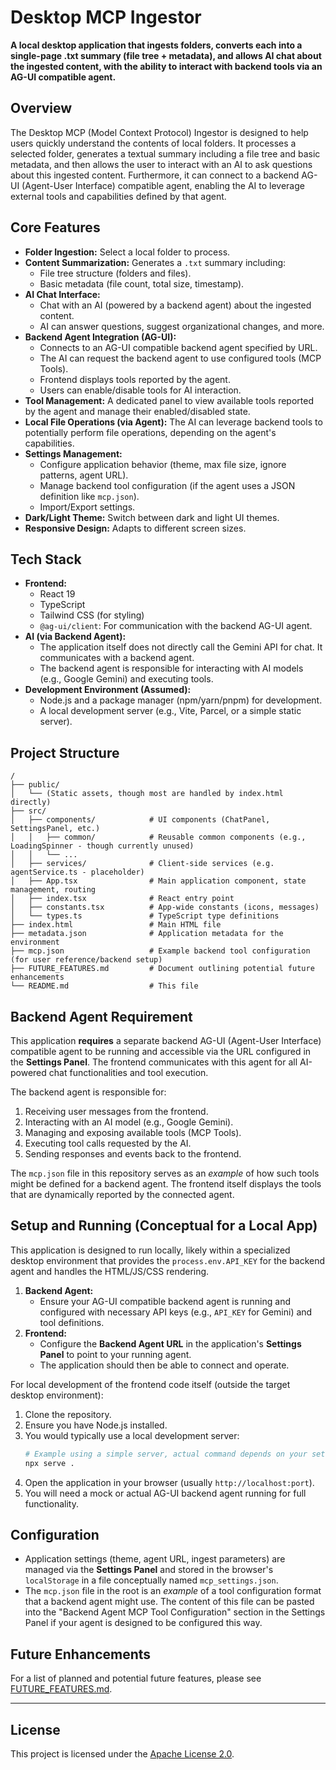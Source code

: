# Desktop MCP Ingestor

**A local desktop application that ingests folders, converts each into a single-page .txt summary (file tree + metadata), and allows AI chat about the ingested content, with the ability to interact with backend tools via an AG-UI compatible agent.**

## Overview

The Desktop MCP (Model Context Protocol) Ingestor is designed to help users quickly understand the contents of local folders. It processes a selected folder, generates a textual summary including a file tree and basic metadata, and then allows the user to interact with an AI to ask questions about this ingested content. Furthermore, it can connect to a backend AG-UI (Agent-User Interface) compatible agent, enabling the AI to leverage external tools and capabilities defined by that agent.

## Core Features

*   **Folder Ingestion:** Select a local folder to process.
*   **Content Summarization:** Generates a `.txt` summary including:
    *   File tree structure (folders and files).
    *   Basic metadata (file count, total size, timestamp).
*   **AI Chat Interface:**
    *   Chat with an AI (powered by a backend agent) about the ingested content.
    *   AI can answer questions, suggest organizational changes, and more.
*   **Backend Agent Integration (AG-UI):**
    *   Connects to an AG-UI compatible backend agent specified by URL.
    *   The AI can request the backend agent to use configured tools (MCP Tools).
    *   Frontend displays tools reported by the agent.
    *   Users can enable/disable tools for AI interaction.
*   **Tool Management:** A dedicated panel to view available tools reported by the agent and manage their enabled/disabled state.
*   **Local File Operations (via Agent):** The AI can leverage backend tools to potentially perform file operations, depending on the agent's capabilities.
*   **Settings Management:**
    *   Configure application behavior (theme, max file size, ignore patterns, agent URL).
    *   Manage backend tool configuration (if the agent uses a JSON definition like `mcp.json`).
    *   Import/Export settings.
*   **Dark/Light Theme:** Switch between dark and light UI themes.
*   **Responsive Design:** Adapts to different screen sizes.

## Tech Stack

*   **Frontend:**
    *   React 19
    *   TypeScript
    *   Tailwind CSS (for styling)
    *   `@ag-ui/client`: For communication with the backend AG-UI agent.
*   **AI (via Backend Agent):**
    *   The application itself does not directly call the Gemini API for chat. It communicates with a backend agent.
    *   The backend agent is responsible for interacting with AI models (e.g., Google Gemini) and executing tools.
*   **Development Environment (Assumed):**
    *   Node.js and a package manager (npm/yarn/pnpm) for development.
    *   A local development server (e.g., Vite, Parcel, or a simple static server).

## Project Structure

```
/
├── public/
│   └── (Static assets, though most are handled by index.html directly)
├── src/
│   ├── components/            # UI components (ChatPanel, SettingsPanel, etc.)
│   │   ├── common/            # Reusable common components (e.g., LoadingSpinner - though currently unused)
│   │   └── ...
│   ├── services/              # Client-side services (e.g. agentService.ts - placeholder)
│   ├── App.tsx                # Main application component, state management, routing
│   ├── index.tsx              # React entry point
│   ├── constants.tsx          # App-wide constants (icons, messages)
│   └── types.ts               # TypeScript type definitions
├── index.html                 # Main HTML file
├── metadata.json              # Application metadata for the environment
├── mcp.json                   # Example backend tool configuration (for user reference/backend setup)
├── FUTURE_FEATURES.md         # Document outlining potential future enhancements
└── README.md                  # This file
```

## Backend Agent Requirement

This application **requires** a separate backend AG-UI (Agent-User Interface) compatible agent to be running and accessible via the URL configured in the **Settings Panel**. The frontend communicates with this agent for all AI-powered chat functionalities and tool execution.

The backend agent is responsible for:
1.  Receiving user messages from the frontend.
2.  Interacting with an AI model (e.g., Google Gemini).
3.  Managing and exposing available tools (MCP Tools).
4.  Executing tool calls requested by the AI.
5.  Sending responses and events back to the frontend.

The `mcp.json` file in this repository serves as an *example* of how such tools might be defined for a backend agent. The frontend itself displays the tools that are dynamically reported by the connected agent.

## Setup and Running (Conceptual for a Local App)

This application is designed to run locally, likely within a specialized desktop environment that provides the `process.env.API_KEY` for the backend agent and handles the HTML/JS/CSS rendering.

1.  **Backend Agent:**
    *   Ensure your AG-UI compatible backend agent is running and configured with necessary API keys (e.g., `API_KEY` for Gemini) and tool definitions.
2.  **Frontend:**
    *   Configure the **Backend Agent URL** in the application's **Settings Panel** to point to your running agent.
    *   The application should then be able to connect and operate.

For local development of the frontend code itself (outside the target desktop environment):
1.  Clone the repository.
2.  Ensure you have Node.js installed.
3.  You would typically use a local development server:
    ```bash
    # Example using a simple server, actual command depends on your setup
    npx serve .
    ```
4.  Open the application in your browser (usually `http://localhost:port`).
5.  You will need a mock or actual AG-UI backend agent running for full functionality.

## Configuration

*   Application settings (theme, agent URL, ingest parameters) are managed via the **Settings Panel** and stored in the browser's `localStorage` in a file conceptually named `mcp_settings.json`.
*   The `mcp.json` file in the root is an *example* of a tool configuration format that a backend agent might use. The content of this file can be pasted into the "Backend Agent MCP Tool Configuration" section in the Settings Panel if your agent is designed to be configured this way.

## Future Enhancements

For a list of planned and potential future features, please see [FUTURE_FEATURES.md](./FUTURE_FEATURES.md).

---

## License

This project is licensed under the [Apache License 2.0](../LICENSE).
